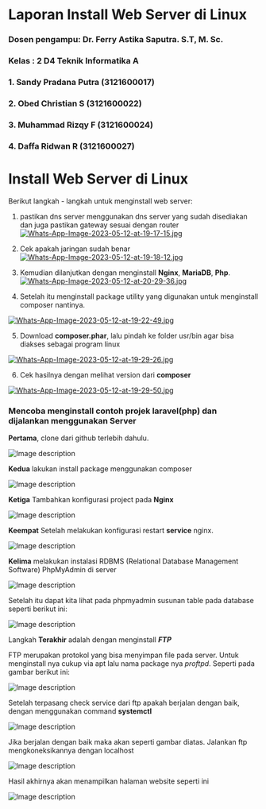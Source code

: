 # Laporan Install Web Server di Linux

### Dosen pengampu: Dr. Ferry Astika Saputra. S.T, M. Sc.
### Kelas : 2 D4 Teknik Informatika A

### 1. Sandy Pradana Putra (3121600017)

### 2. Obed Christian S (3121600022)

### 3. Muhammad Rizqy F (3121600024)

### 4. Daffa Ridwan R (3121600027)

# Install Web Server di Linux

Berikut langkah - langkah untuk menginstall web server: 

1. pastikan dns server menggunakan dns server yang sudah  disediakan dan juga pastikan gateway sesuai dengan router
[![Whats-App-Image-2023-05-12-at-19-17-15.jpg](https://i.postimg.cc/SNwJNVmc/Whats-App-Image-2023-05-12-at-19-17-15.jpg)](https://postimg.cc/MvmW97MG)

2. Cek apakah jaringan sudah benar
[![Whats-App-Image-2023-05-12-at-19-18-12.jpg](https://i.postimg.cc/2ySBh5tv/Whats-App-Image-2023-05-12-at-19-18-12.jpg)](https://postimg.cc/CB91VwSL)
 
3. Kemudian dilanjutkan dengan menginstall **Nginx**, **MariaDB**, **Php**.
[![Whats-App-Image-2023-05-12-at-20-29-36.jpg](https://i.postimg.cc/vm40cQFD/Whats-App-Image-2023-05-12-at-20-29-36.jpg)](https://postimg.cc/1gZGd1zZ)

4. Setelah itu menginstall package utility yang digunakan untuk menginstall composer nantinya.

[![Whats-App-Image-2023-05-12-at-19-22-49.jpg](https://i.postimg.cc/851Fg5N3/Whats-App-Image-2023-05-12-at-19-22-49.jpg)](https://postimg.cc/HJhWQTJ4)

5. Download **composer.phar**, lalu pindah ke folder usr/bin agar bisa diakses sebagai program linux

[![Whats-App-Image-2023-05-12-at-19-29-26.jpg](https://i.postimg.cc/90sF0FHc/Whats-App-Image-2023-05-12-at-19-29-26.jpg)](https://postimg.cc/GTJ1SRpf)

6. Cek hasilnya dengan melihat version dari **composer**

[![Whats-App-Image-2023-05-12-at-19-29-50.jpg](https://i.postimg.cc/XYSY0Jg8/Whats-App-Image-2023-05-12-at-19-29-50.jpg)](https://postimg.cc/nC2J4ngj)

### Mencoba menginstall contoh projek laravel(php) dan dijalankan menggunakan Server

**Pertama**, clone dari github terlebih dahulu.

![Image description](https://dev-to-uploads.s3.amazonaws.com/uploads/articles/p240y43qmk6i1vxcmw5f.png)
 
**Kedua** lakukan install package menggunakan composer

![Image description](https://dev-to-uploads.s3.amazonaws.com/uploads/articles/d2oi33urt57piry4wexf.png)

**Ketiga** Tambahkan konfigurasi project pada **Nginx**

![Image description](https://dev-to-uploads.s3.amazonaws.com/uploads/articles/fs5i0hquroi1ohhbjuo5.png)

**Keempat** Setelah melakukan konfigurasi restart **service** nginx.


![Image description](https://dev-to-uploads.s3.amazonaws.com/uploads/articles/rpg8yl9ft7n1vk032zoh.png)

**Kelima** melakukan instalasi RDBMS (Relational Database Management Software) PhpMyAdmin di server

![Image description](https://dev-to-uploads.s3.amazonaws.com/uploads/articles/60lvfwoo010dlj3cx7y3.png)

Setelah itu dapat kita lihat pada phpmyadmin susunan table pada database seperti berikut ini:

![Image description](https://dev-to-uploads.s3.amazonaws.com/uploads/articles/ipgnqdzsql1rx52q0nvv.png)

Langkah **Terakhir** adalah dengan menginstall **_FTP_**

FTP merupakan protokol yang bisa menyimpan file pada server. Untuk menginstall nya cukup via apt lalu nama package nya _proftpd_. Seperti pada gambar berikut ini:

![Image description](https://dev-to-uploads.s3.amazonaws.com/uploads/articles/w0xqhgf54njyteahyfc8.png)

Setelah terpasang check service dari ftp apakah berjalan dengan baik, dengan menggunakan command **systemctl**

![Image description](https://dev-to-uploads.s3.amazonaws.com/uploads/articles/ld0op0ut67q3cvcvyt2s.png)

Jika berjalan dengan baik maka akan seperti gambar diatas. Jalankan ftp mengkoneksikannya dengan localhost


![Image description](https://dev-to-uploads.s3.amazonaws.com/uploads/articles/qo9r5eibizfn5qtocfh4.png)

Hasil akhirnya akan menampilkan halaman website seperti ini

![Image description](https://dev-to-uploads.s3.amazonaws.com/uploads/articles/wtrigt7rmu08vwlhdvyr.png)
